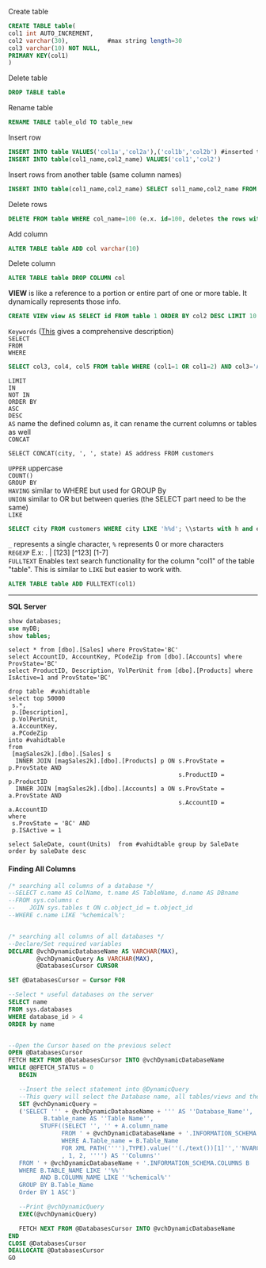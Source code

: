
Create table
````SQL
CREATE TABLE table(
col1 int AUTO_INCREMENT,
col2 varchar(30),           #max string length=30
col3 varchar(10) NOT NULL,
PRIMARY KEY(col1)
)
````
Delete table
````SQL
DROP TABLE table
````
Rename table
````SQL
RENAME TABLE table_old TO table_new
````
Insert row
````SQL
INSERT INTO table VALUES('col1a','col2a'),('col1b','col2b') #inserted two rows
INSERT INTO table(col1_name,col2_name) VALUES('col1','col2')
````
Insert rows from another table (same column names)
````SQL
INSERT INTO table(col1_name,col2_name) SELECT sol1_name,col2_name FROM table2 WHERE ...
````
Delete rows
````SQL
DELETE FROM table WHERE col_name=100 (e.x. id=100, deletes the rows with id=100)
````
Add column
````SQL
ALTER TABLE table ADD col varchar(10)
````
Delete column
````SQL
ALTER TABLE table DROP COLUMN col
````
 **VIEW** is like a reference to a portion or entire part of one or more table. It dynamically represents those info.  
````SQL
CREATE VIEW view AS SELECT id FROM table 1 ORDER BY col2 DESC LIMIT 10
````

`Keywords` (<a href="https://dev.mysql.com/doc/refman/5.7/en/sql-syntax-data-manipulation.html">This</a> gives a comprehensive description)  
`SELECT`			
`FROM`  
`WHERE`  
````SQL
SELECT col3, col4, col5 FROM table WHERE (col1=1 OR col1=2) AND col3='Alex';
````
`LIMIT`  					
`IN`  
`NOT IN`  
`ORDER BY`  
`ASC`  
`DESC`  
`AS` name the defined column as, it can rename the current columns or tables as well  
`CONCAT`
````MySQL
SELECT CONCAT(city, ', ', state) AS address FROM customers
````
`UPPER` uppercase  
`COUNT()`  
`GROUP BY`  
`HAVING` similar to WHERE but used for GROUP By  
`UNION` similar to OR but between queries (the SELECT part need to be the same)  
`LIKE`
 ````SQL
 SELECT city FROM customers WHERE city LIKE 'h%d'; \\starts with h and ends with d. <br>
 ````
`_` represents a single character, `%` represents 0 or more characters  
`REGEXP`  E.x: . | [123] [^123] [1-7]  
`FULLTEXT` Enables text search functionality for the column "col1" of the table "table".
This is similar to `LIKE` but easier to work with.
````SQL
ALTER TABLE table ADD FULLTEXT(col1)
````
------------
**SQL Server**
```SQL
show databases;
use myDB;
show tables;
````

````MySQL
select * from [dbo].[Sales] where ProvState='BC'
select AccountID, AccountKey, PCodeZip from [dbo].[Accounts] where ProvState='BC'
select ProductID, Description, VolPerUnit from [dbo].[Products] where IsActive=1 and ProvState='BC'

drop table  #vahidtable
select top 50000
 s.*, 
 p.[Description], 
 p.VolPerUnit,
 a.AccountKey, 
 a.PCodeZip
into #vahidtable
from
 [magSales2k].[dbo].[Sales] s
  INNER JOIN [magSales2k].[dbo].[Products] p ON s.ProvState = p.ProvState AND
                                                s.ProductID = p.ProductID
  INNER JOIN [magSales2k].[dbo].[Accounts] a ON s.ProvState = a.ProvState AND
                                                s.AccountID = a.AccountID
where
 s.ProvState = 'BC' AND
 p.ISActive = 1

select SaleDate, count(Units)  from #vahidtable group by SaleDate order by saleDate desc
````
#### Finding All Columns
````SQL
/* searching all columns of a database */
--SELECT c.name AS ColName, t.name AS TableName, d.name AS DBname
--FROM sys.columns c
--    JOIN sys.tables t ON c.object_id = t.object_id
--WHERE c.name LIKE '%chemical%';


/* searching all columns of all databases */
--Declare/Set required variables
DECLARE @vchDynamicDatabaseName AS VARCHAR(MAX),
        @vchDynamicQuery As VARCHAR(MAX),
        @DatabasesCursor CURSOR

SET @DatabasesCursor = Cursor FOR

--Select * useful databases on the server
SELECT name 
FROM sys.databases 
WHERE database_id > 4 
ORDER by name


--Open the Cursor based on the previous select
OPEN @DatabasesCursor
FETCH NEXT FROM @DatabasesCursor INTO @vchDynamicDatabaseName
WHILE @@FETCH_STATUS = 0
   BEGIN

   --Insert the select statement into @DynamicQuery 
   --This query will select the Database name, all tables/views and their columns (in a comma delimited field)
   SET @vchDynamicQuery =
   ('SELECT ''' + @vchDynamicDatabaseName + ''' AS ''Database_Name'',
          B.table_name AS ''Table Name'',
         STUFF((SELECT '', '' + A.column_name
               FROM ' + @vchDynamicDatabaseName + '.INFORMATION_SCHEMA.COLUMNS A
               WHERE A.Table_name = B.Table_Name
               FOR XML PATH(''''),TYPE).value(''(./text())[1]'',''NVARCHAR(MAX)'')
               , 1, 2, '''') AS ''Columns''
   FROM ' + @vchDynamicDatabaseName + '.INFORMATION_SCHEMA.COLUMNS B
   WHERE B.TABLE_NAME LIKE ''%%''
         AND B.COLUMN_NAME LIKE ''%chemical%''
   GROUP BY B.Table_Name
   Order BY 1 ASC')

   --Print @vchDynamicQuery
   EXEC(@vchDynamicQuery)

   FETCH NEXT FROM @DatabasesCursor INTO @vchDynamicDatabaseName
END
CLOSE @DatabasesCursor
DEALLOCATE @DatabasesCursor
GO
````

